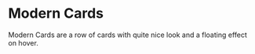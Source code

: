 # Modern Cards

Modern Cards are a row of cards with quite nice look and a floating effect on hover. 
